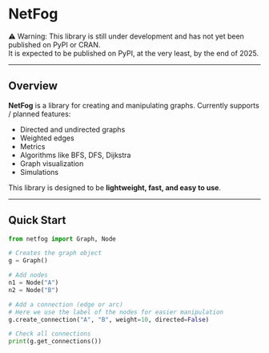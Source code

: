 # NetFog

⚠️ Warning: This library is still under development and has not yet been published on PyPI or CRAN.  
It is expected to be published on PyPI, at the very least, by the end of 2025.

---

## Overview

**NetFog** is a library for creating and manipulating graphs.
Currently supports / planned features:
- Directed and undirected graphs
- Weighted edges
- Metrics
- Algorithms like BFS, DFS, Dijkstra
- Graph visualization
- Simulations

This library is designed to be **lightweight, fast, and easy to use**.

---

## Quick Start

```python
from netfog import Graph, Node

# Creates the graph object
g = Graph()

# Add nodes
n1 = Node("A")
n2 = Node("B")

# Add a connection (edge or arc)
# Here we use the label of the nodes for easier manipulation
g.create_connection("A", "B", weight=10, directed=False)

# Check all connections
print(g.get_connections())
```
